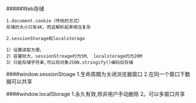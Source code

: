 #####Web存储


    1.document.cookie（传统的方式）
    存储的大小只有4K，而且解析起来相当复杂

    2.sessionStorage和localstorage
    
    1）设置读取方便。
    2）容量较大，sessionStroage约为5M、 localstorage约为20M
    3）只能存储字符串,可以将对象JSON.stringify()编码后存储

    

####window.sessionStoage
    1.生命周期为关闭浏览器窗口
    2.在同一个窗口下数据可以共享

####window.localStorage
    1.永久有效,除非用户手动删除
    2。可以多窗口共享
    